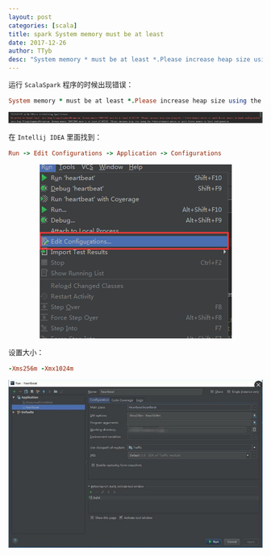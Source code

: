 ```yaml
---
layout: post
categories: [scala]
title: spark System memory must be at least
date: 2017-12-26
author: TTyb
desc: "System memory * must be at least *.Please increase heap size using the --driver--memory option or spark.driver.memory"
---
```


运行 `ScalaSpark` 程序的时候出现错误：

~~~ruby
System memory * must be at least *.Please increase heap size using the --driver--memory option or spark.driver.memory
~~~

<p style="text-align:center"><img src="/static/postimage/scala/systemmemory/20171226094546.png" class="img-responsive"/></p>

在 `Intellij IDEA` 里面找到：

~~~ruby
Run -> Edit Configurations -> Application -> Configurations 
~~~

<p style="text-align:center"><img src="/static/postimage/scala/systemmemory/20171226095003.png" class="img-responsive"/></p>

设置大小：

~~~ruby
-Xms256m -Xmx1024m
~~~

<p style="text-align:center"><img src="/static/postimage/scala/systemmemory/20171226095209.jpg" class="img-responsive"/></p>